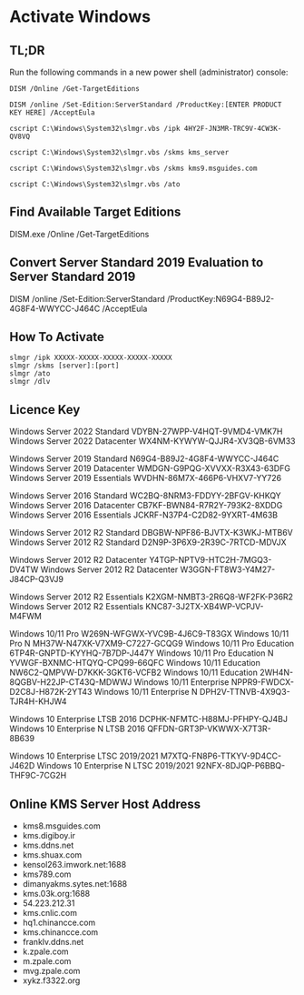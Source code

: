 # Activate Windows

## TL;DR
Run the following commands in a new power shell (administrator) console:
```shell
DISM /Online /Get-TargetEditions

DISM /online /Set-Edition:ServerStandard /ProductKey:[ENTER PRODUCT KEY HERE] /AcceptEula

cscript C:\Windows\System32\slmgr.vbs /ipk 4HY2F-JN3MR-TRC9V-4CW3K-QV8VQ 

cscript C:\Windows\System32\slmgr.vbs /skms kms_server

cscript C:\Windows\System32\slmgr.vbs /skms kms9.msguides.com

cscript C:\Windows\System32\slmgr.vbs /ato
```

## Find Available Target Editions
DISM.exe /Online /Get-TargetEditions

## Convert Server Standard 2019 Evaluation to Server Standard 2019
DISM /online /Set-Edition:ServerStandard /ProductKey:N69G4-B89J2-4G8F4-WWYCC-J464C /AcceptEula

## How To Activate 
```shell
slmgr /ipk XXXXX-XXXXX-XXXXX-XXXXX-XXXXX
slmgr /skms [server]:[port]
slmgr /ato
slmgr /dlv
```

## Licence Key
Windows Server 2022 Standard        VDYBN-27WPP-V4HQT-9VMD4-VMK7H
Windows Server 2022 Datacenter      WX4NM-KYWYW-QJJR4-XV3QB-6VM33

Windows Server 2019 Standard        N69G4-B89J2-4G8F4-WWYCC-J464C
Windows Server 2019 Datacenter      WMDGN-G9PQG-XVVXX-R3X43-63DFG
Windows Server 2019 Essentials      WVDHN-86M7X-466P6-VHXV7-YY726

Windows Server 2016 Standard        WC2BQ-8NRM3-FDDYY-2BFGV-KHKQY
Windows Server 2016 Datacenter 	    CB7KF-BWN84-R7R2Y-793K2-8XDDG
Windows Server 2016 Essentials	    JCKRF-N37P4-C2D82-9YXRT-4M63B

Windows Server 2012 R2 Standard     DBGBW-NPF86-BJVTX-K3WKJ-MTB6V
Windows Server 2012 R2 Standard     D2N9P-3P6X9-2R39C-7RTCD-MDVJX

Windows Server 2012 R2 Datacenter   Y4TGP-NPTV9-HTC2H-7MGQ3-DV4TW
Windows Server 2012 R2 Datacenter   W3GGN-FT8W3-Y4M27-J84CP-Q3VJ9

Windows Server 2012 R2 Essentials   K2XGM-NMBT3-2R6Q8-WF2FK-P36R2
Windows Server 2012 R2 Essentials   KNC87-3J2TX-XB4WP-VCPJV-M4FWM

Windows 10/11 Pro                   W269N-WFGWX-YVC9B-4J6C9-T83GX
Windows 10/11 Pro N                 MH37W-N47XK-V7XM9-C7227-GCQG9
Windows 10/11 Pro Education         6TP4R-GNPTD-KYYHQ-7B7DP-J447Y
Windows 10/11 Pro Education N       YVWGF-BXNMC-HTQYQ-CPQ99-66QFC
Windows 10/11 Education             NW6C2-QMPVW-D7KKK-3GKT6-VCFB2
Windows 10/11 Education             2WH4N-8QGBV-H22JP-CT43Q-MDWWJ
Windows 10/11 Enterprise            NPPR9-FWDCX-D2C8J-H872K-2YT43
Windows 10/11 Enterprise N          DPH2V-TTNVB-4X9Q3-TJR4H-KHJW4

Windows 10 Enterprise LTSB 2016     DCPHK-NFMTC-H88MJ-PFHPY-QJ4BJ
Windows 10 Enterprise N LTSB 2016   QFFDN-GRT3P-VKWWX-X7T3R-8B639

Windows 10 Enterprise LTSC 2019/2021    M7XTQ-FN8P6-TTKYV-9D4CC-J462D
Windows 10 Enterprise N LTSC 2019/2021  92NFX-8DJQP-P6BBQ-THF9C-7CG2H

## Online KMS Server Host Address
* kms8.msguides.com
* kms.digiboy.ir
* kms.ddns.net
* kms.shuax.com
* kensol263.imwork.net:1688
* kms789.com
* dimanyakms.sytes.net:1688
* kms.03k.org:1688
* 54.223.212.31
* kms.cnlic.com
* hq1.chinancce.com
* kms.chinancce.com
* franklv.ddns.net
* k.zpale.com
* m.zpale.com
* mvg.zpale.com
* xykz.f3322.org